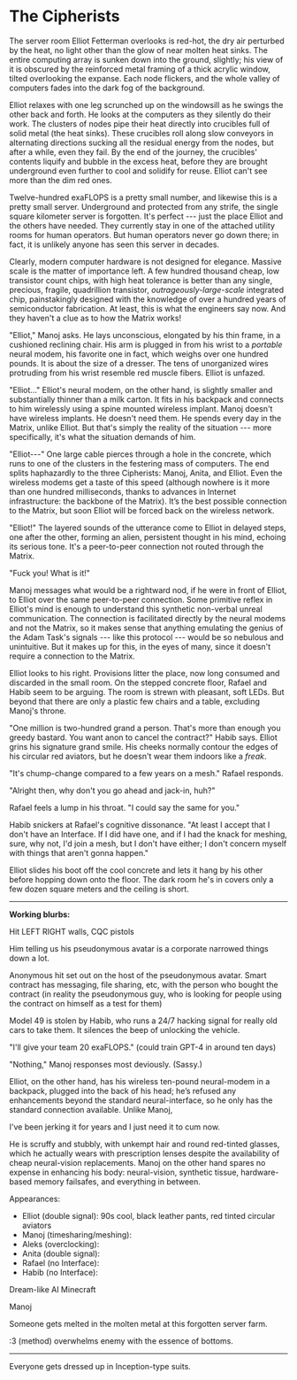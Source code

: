 # The Cipherists

The server room Elliot Fetterman overlooks is red-hot, the dry air perturbed by
the heat, no light other than the glow of near molten heat sinks. The entire
computing array is sunken down into the ground, slightly; his view of it is
obscured by the reinforced metal framing of a thick acrylic window, tilted
overlooking the expanse. Each node flickers, and the whole valley of computers
fades into the dark fog of the background.

Elliot relaxes with one leg scrunched up on the windowsill as he swings the
other back and forth. He looks at the computers as they silently do their work.
The clusters of nodes pipe their heat directly into crucibles full of solid
metal (the heat sinks). These crucibles roll along slow conveyors in alternating
directions sucking all the residual energy from the nodes, but after a while,
even they fail. By the end of the journey, the crucibles' contents liquify and
bubble in the excess heat, before they are brought underground even further to
cool and solidify for reuse. Elliot can't see more than the dim red ones.

Twelve-hundred exaFLOPS is a pretty small number, and likewise this is a pretty
small server. Underground and protected from any strife, the single square
kilometer server is forgotten. It's perfect --- just the place Elliot and the
others have needed. They currently stay in one of the attached utility rooms for
human operators. But human operators never go down there; in fact, it is
unlikely anyone has seen this server in decades.

Clearly, modern computer hardware is not designed for elegance. Massive scale is
the matter of importance left. A few hundred thousand cheap, low transistor
count chips, with high heat tolerance is better than any single, precious,
fragile, quadrillion transistor, _outrageously-large-scale_ integrated chip,
painstakingly designed with the knowledge of over a hundred years of
semiconductor fabrication. At least, this is what the engineers say now. And
they haven't a clue as to how the Matrix works!

"Elliot," Manoj asks. He lays unconscious, elongated by his thin frame, in a
cushioned reclining chair. His arm is plugged in from his wrist to a _portable_
neural modem, his favorite one in fact, which weighs over one hundred pounds. It
is about the size of a dresser. The tens of unorganized wires protruding from
his wrist resemble red muscle fibers. Elliot is unfazed.

"Elliot..." Elliot's neural modem, on the other hand, is slightly smaller and
substantially thinner than a milk carton. It fits in his backpack and connects
to him wirelessly using a spine mounted wireless implant. Manoj doesn't have
wireless implants. He doesn't need them. He spends every day in the Matrix,
unlike Elliot. But that's simply the reality of the situation --- more
specifically, it's what the situation demands of him.

"Elliot---" One large cable pierces through a hole in the concrete, which runs
to one of the clusters in the festering mass of computers. The end splits
haphazardly to the three Cipherists: Manoj, Anita, and Elliot. Even the wireless
modems get a taste of this speed (although nowhere is it more than one hundred
milliseconds, thanks to advances in Internet infrastructure: the backbone of the
Matrix). It’s the best possible connection to the Matrix, but soon Elliot will
be forced back on the wireless network.

"Elliot!" The layered sounds of the utterance come to Elliot in delayed steps,
one after the other, forming an alien, persistent thought in his mind, echoing
its serious tone. It's a peer-to-peer connection not routed through the Matrix.

"Fuck you! What is it!"

Manoj messages what would be a rightward nod, if he were in front of Elliot, to
Elliot over the same peer-to-peer connection. Some primitive reflex in Elliot's
mind is enough to understand this synthetic non-verbal unreal communication. The
connection is facilitated directly by the neural modems and not the Matrix, so
it makes sense that anything emulating the genius of the Adam Task's signals ---
like this protocol --- would be so nebulous and unintuitive. But it makes up for
this, in the eyes of many, since it doesn't require a connection to the Matrix.

Elliot looks to his right. Provisions litter the place, now long consumed and
discarded in the small room. On the stepped concrete floor, Rafael and Habib
seem to be arguing. The room is strewn with pleasant, soft LEDs. But beyond that
there are only a plastic few chairs and a table, excluding Manoj's throne.

"One million is two-hundred grand a person. That's more than enough you greedy
bastard. You want anon to cancel the contract?" Habib says. Elliot grins his
signature grand smile. His cheeks normally contour the edges of his circular red
aviators, but he doesn't wear them indoors like a _freak_.

"It's chump-change compared to a few years on a mesh." Rafael responds.

"Alright then, why don't you go ahead and jack-in, huh?"

Rafael feels a lump in his throat. "I could say the same for you."

Habib snickers at Rafael's cognitive dissonance. "At least I accept that I don't
have an Interface. If I did have one, and if I had the knack for meshing, sure,
why not, I'd join a mesh, but I don't have either; I don't concern myself with
things that aren't gonna happen."

Elliot slides his boot off the cool concrete and lets it hang by his other
before hopping down onto the floor. The dark room he's in covers only a few
dozen square meters and the ceiling is short.

* * *


**Working blurbs:**

Hit LEFT RIGHT walls, CQC pistols

Him telling us his pseudonymous avatar is a corporate narrowed things down a
lot.

Anonymous hit set out on the host of the pseudonymous avatar. Smart contract has
messaging, file sharing, etc, with the person who bought the contract (in
reality the pseudonymous guy, who is looking for people using the contract on
himself as a test for them)

Model 49 is stolen by Habib, who runs a 24/7 hacking signal for really old cars
to take them. It silences the beep of unlocking the vehicle.






"I'll give your team 20 exaFLOPS." (could train GPT-4 in around ten days)

"Nothing," Manoj responses most deviously. (Sassy.)

Elliot, on the other hand, has his wireless ten-pound neural-modem in a
backpack, plugged into the back of his head; he’s refused any enhancements
beyond the standard neural-interface, so he only has the standard connection
available. Unlike Manoj, 

I've been jerking it for years and I just need it to cum now.

He is scruffy and stubbly, with unkempt hair and round red-tinted glasses, which
he actually wears with prescription lenses despite the availability of cheap
neural-vision replacements. Manoj on the other hand spares no expense in
enhancing his body: neural-vision, synthetic tissue, hardware-based memory
failsafes, and everything in between.


Appearances:

* Elliot (double signal): 90s cool, black leather pants, red tinted circular
  aviators
* Manoj (timesharing/meshing):
* Aleks (overclocking):
* Anita (double signal):
* Rafael (no Interface): 
* Habib (no Interface):


Dream-like AI Minecraft

Manoj 

Someone gets melted in the molten metal at this forgotten server farm.

:3 (method) overwhelms enemy with the essence of bottoms.


* * *

Everyone gets dressed up in Inception-type suits.

<!-- Elliot and his crew have been hunkered down for the past few weeks, preparing
for an assignment. Equivalent to one hundred million liters; in fact, it is the
biggest gig in the last six months. Manoj Ramanathan and Elliot are in the Net,
working on confirming the target’s person one last time. Manoj lays unconscious,
elongated by his thin frame, in a cushioned reclining chair. His arm is plugged
in from his wrist to a “portable” neural-modem, his favorite one in fact, which
in reality weighs three hundred pounds. The tens of unorganized wires protruding
from his wrist resemble red muscle fibers.

Elliot, on the other hand, has his wireless ten-pound neural-modem in a
backpack, plugged into the back of his head; he’s refused any enhancements
beyond the standard neural-interface, so he only has the standard connection
available. Unlike Manoj, he relaxes sitting on the edge of the window, one leg
on it as he looks over the quiet inferno of the computers. He is scruffy and
stubbly, with unkempt hair and round red-tinted glasses, which he actually wears
with prescription lenses despite the availability of cheap neural-vision
replacements. Manoj on the other hand spares no expense in enhancing his body:
neural-vision, synthetic tissue, hardware-based memory failsafes, and everything
in between.

Out of the dark, Rafael Bosak reveals himself, his face dominated by thick
eyebrows and a messy beard, and begins talking, absentmindedly, “Elliot, get
your stuff, let's go; Habib’s your escort, you’ve got the comms with Manoj.
He’ll handle the rest on the Net end, don’t keep yourself too deep in now, just
enough to be there just in case.”

“Alright, nothing’s changed then? All good?”

“Yes. Say your goodbyes to this spot, it’s great—super fast too, but we’re gonna
move right after this.” He, too, looks out the window at the computers, humming
in their splendor. A large cable pierces through a hole in the concrete
conjoining into a single databus that runs to the core of the data center. Its
end split to all the Netists haphazardly, including Elliot’s wireless setup.
It’s the best connection to the Net possible.

Elliot gets up from the sill and walks over to Rafael, patting Manoj on the
shoulder, before moving towards the door of the maintenance room past Rafael.
Provisions litter the place, now long consumed and discarded in the small room.
On the stepped concrete floor, two others are busying themselves. Habib Khalil
awaits at the door as the two others arrive, his presence alone putting hair on
the chest of the rest: muscular, clean-shaven, and with styled hair; he holds
his rifle—an ancient design: single-shot and bolt-action with a lensed scope, no
computers or electronics anywhere. All three walk into the corporate maintenance
hallways of the data center, one of hundreds throughout Kernel handling the bulk
of computation for the Net. The hallways are plain gray, concrete, and
claustrophobic; dimly lit by faint red LED strips.

As the door closes, Anita Singh wishes good luck to them before she and Jordan
Hayes return to the Net, delegated to other, unrelated tasks. The door closes
with an airtight squeal and locks remotely as Rafael enters a passcode on his
tablet. After a few minutes walking down the twisting hallways, the three arrive
at their tunnel, hidden behind a tarp marked “caution”, surrounded by cones and
tape. No one wanders these halls, except maybe every fifty-or-so years. The
three are quiet with anticipation, crawling out of the small tunnel to the
larger tunnel of Kernel’s ventilation system, which resides above most server
rooms. Near the tunnel’s exit is a ladder leading out to the alley above.

The three men push the man-hole cover aside and climb out into the zig-zagging
alleyways of Lower Kans, a few hundred feet from a small arterial road. Rafael’s
car is about a mile away from the tunnel, parked next to a small Kernelese
restaurant which serves only local, hydroponically grown produce at a steep
premium. The car is tan colored, small, and mostly cheap plastic. Most people in
Lower Kans and the nearby districts travel by metro or hydrogen scooters.

“1021 West Morley, Kans,” Rafael says, “it’s a forty-five minute drive from
here.” He reaches into his pocket to grab his tablet again, unlocking his car
and vanguarding the route.

“From all we’ve gathered, he has no enhancements beyond the standard
neural-interface, right? An old air-powered shot will do the trick, silent too,”
Habib states rhetorically, now in the car’s dusty interior, cleaning his rifle
excessively and loading an air-cartridge bullet. The car moves silently, powered
by hydrogen, but it vibrates and shows its age nevertheless. It’s make,
disintegrated during the Great Data War; it’s model, out of production for at
least one-hundred years.

“You only get one shot, Habib, make it count. Manoj and Elliot have been working
on this for four weeks now,” Rafael says, while waving his hand to the back seat
where Habib sits. He drives through the narrow streets of Lower Kans, where he
and the others have been for some weeks.

“Yes yes,” Habib continues cleaning his rifle.

The streets are dusty like the car, and near the outskirts of Kans, the
buildings are short, no more than five stories, all plain, concrete, and sandy
in color. Ancient cellular spires litter the rooftops, and small
hydrogen-powered scooters litter shop fronts and residences. The streets are
likewise packed with honking scooters. Wires criss-cross between buildings, some
running underground towards the Net’s infrastructure. Out of all the districts
in the city of Kernel, Kans is the most populous, mostly because of the
district’s center where the heart of the city lies. West Morley resides in this
core, affluent and glittery.

“You guys should visit Herresh! Lower Kans basically looks like it nowadays,
although we are on the outskirts of the district,” Rafael jokes. He was born in
Herresh—a seemingly permanent refugee camp formed after the Great Data War—and
was never given a neural-interface before birth. Because of this, he resents his
parents, becoming a devout Dataist, even after the actions and against the final
wishes of his grandfather, Aleks Bosak.

“Don’t go on about your whole spiel about Dataism, Rafael,” Elliot looks out his
window to his right and sees some people playing with a ball, seemingly
un-interfaced, “Europe was glassed a hundred years ago, and the Dataists caused
it as far as I’m concerned,” Elliot says this to annoy the ideologue, not
actually caring initially.

“Your capacity for nuance amazes me, Elliot,” Rafael says, gripping the wheel
tighter, “now, our corporate target you can agree must go, correct?”

“Of course, the rich bozo just acquired half the Net infrastructure in Kans; and
we’re being paid handsomely by Technica anyways. We get to keep the datakeys
too, per the contract. Weird, but I guess they see taking out Vue as more
important than getting back the stuff he took, which wasn’t more than a few
small load-bearing data centers, I’m pretty sure.” The car pulls around a
corner, lit by the dim red glow of the street lights just awakening as the sun
sets. “We can of course just keep the datakeys for ourselves. I’d prefer to
actually keep them (and I bet everyone else too), but I know you wouldn’t allow
that, mister righteous one.”

From the backseat, Habib retorts, “And what would you have us do with them,
Elliot? Just turn the servers into our personal fief? Of course you would—the
consequences of not holding yourself accountable.” Habib shares many views with
Rafael, despite not being a Netist like Elliot and Manoj; and Anita, although
she is still new to the crew. Rafael and Habib both consider themselves
Dataists.

“I’d be a benevolent dictator.” Elliot says half joking.

“Oh really,” Habib laughs at this, “so what about the other guy, would he not be
considered such?”

Elliot continues with conviction this time, ironically, “No, and we would be
able to accomplish a significant amount with complete control: first, with
control over the infrastructure exclusively, we could organize expansion
projects easily. Just think about where we were, that corporate load-bearing
data center. Could someone have built that without exclusive control over its
datakeys? Most certainly not. Second, who would we even give the datakeys to?
Just random people on the Net, over itself; or would we distribute them
ourselves in reality. Third, the money we could make with the datakeys could be
used to build up the Net, and it would be a lot more than if we just gave them
away to random people without the capacity to make that much money.

“Tell me what good have the Dataists done in the quest for the liberation of the
Net? The Great Data War? A glassed Europe? Rafael would know, and the ‘data’ is
already free now, and wasn’t that the primary mission of the Dataists? I can go
to any library server and find any text, film, photo, schematic, die, or
whatever instantly, and with no restrictions, per international law, itself
formed from your compromise with the Anti-Dataist corporations and so on: to let
them keep control over the infrastructure in exchange for them giving up their
mass cold-storage projects. What’ve we done concerning the Net to hold ourselves
with such high regard—so morally righteous?”

Habib continues before Rafael can interject. “The Dataists have always believed
in both data freedom and non-corporate control over the Net. You’ve failed to
explain how your control would differ at all from his. What stops him from being
so benevolent like you? If we can so easily be as such, then why not try to
convince him to act as such? No, the idea of a ‘benevolent dictator’ means
putting the Net in the hands of someone you must trust, and I’d prefer to have
it so no one person has the capacity to control everything.”

“You guys are gonna end up glassing the rest of the world ignoring compromise
like this. Our small actions, of course, don’t add up to much; and they're at
the behest of clients, and not our personal convictions. But if you Dataists
keep this up, ignoring international treaties, it’s gonna go that way.” As
Elliot says this, in the back of his mind, like a morning dream, Manoj tells him
to shut up. Manoj does not consider himself a devout Dataist, similar to Elliot
and the rest of the crew. “Alright, enough talk, Manoj’s harassing me. Back to
the job then; damn corporate Cipherists. Just a big waste of time really, but
that’s the consequence of a peacetime Cipher.”

“I’d rather have a low fry rate than open warfare.” Rafael says, Habib nodding
in agreement.

“Of course, but it’s still a pain when all these corporate types take it as an
opportunity to flaunt themselves on the Net, risk free. Nowadays, it’s easier to
employ Habib’s skills than to get a Netist to unmask a Cipher user and fry
them.”

“Yeah,” Habib says, shifting himself to the middle seat while straining against
his seat-belt, “—unfortunate, really. My grandparents always talked about how
when they were growing up, the Netists who created the Cipher forced millions of
civilians to use it during the war to increase the chance of any one random fry
killing a civilian. Their whole town was basically forced to connect to the Net
by Cipher, kept there by a few armed guards—those of course being Anti-Dataist
scum, although I will admit the Dataists definitely aren’t perfect in that
regard. It wasn’t important what they did on the Net, just that they were part
of the Cipher’s pool. But now the civilians using the Cipher are using it
voluntarily, seemingly—which of course results in the super low termination rate
we see today.” Habib leans forward between the two front car seats, his arms
relaxed on the backs of each chair.

“It’s like 0.1 percent yearly right now, I’m pretty sure. Manoj?” Elliot says
over the Net and outloud, preparing to echo the response to Rafael and Habib.

“Something like that,” Manoj says while talking with Adrian Vue, the target.
Elliot isn’t deep in, so he isn’t really part of the conversation with either of
them in the Net. 

“Adrian? I bet you check often, being that you’re corporate yourself. You’ve
gotta make sure it's actually worth it, valuing your life as much as you. On the
other hand, me and Apollo are more concerned with anonymity of course, and it’s
probably safer than connecting without the Cipher anyways.”

“Yeah, I checked this morning and it was something like 0.102 percent. My
Netists all tell me that my chances of getting fried would be higher if I
connected without it. Anyways, I will say it’s quite rare to find someone who
even knows what chess is, let-alone how to play. Honestly, you’re quite terrible
at it. It amazes me that you subject yourself to losing against me over and
over. I’m fairly certain you have some kind of offer you’d like to make with me,
we’ve been meeting over the Net every-once-in-awhile for the past few weeks. You
can stop buttering me up now, what’s the offer?”

Elliot, Manoj, and Adrian all use the Cipher, which makes frying someone over
the Net impossible, as the Cipher scrambles its users amongst themselves.
Basically, each user connects to the Net through another user’s host—their
neural-interface basically, and vice versa, giving up their own host to another
random user. So, terminating someone’s host over the Net, whose signal is using
the Cipher, will result in the death of a random user, and not the intended
target.

“I’m probably the best chess player you’ll ever find nowadays, unfortunately;
but yes, we have been buttering you up. I was about to tell you the offer too,
so here it is I guess: Before Technica fled the load-bearing data centers, I’m
guessing they DRMed most of the good non-server based defensive programs still
leftover on—”

“Wow,” Adrian interrupts, looking over at a relaxing figure on a virtual leather
couch: Elliot’s current pseudonymous signal, Apollo, “you’re double-signal
friend here is basically just dozing off here, what’s he up to in reality?” All
three are hanging out on a classy server owned by the Kans municipal government,
with swirling whisky, cigars, and pretentious novels. The ceilings of the
virtual environment seem to pierce through clouds, and plenty of tables cover
the red woolen carpet. Behind Adrian is an ornate bar, normally empty on
weekdays, which seems to extend miles.

Since the server is owned by the municipality, user’s hosts are well protected
from any malicious actors. In comparison to some of the underground
servers—where connecting via the Cipher is basically a must—most users on the
municipal servers connect with their actual hosts. The municipal servers are
used mostly for data storage and simple interactions of the Net, nothing like
the awesome experiences facilitated elsewhere, often on less cautious servers.
Most school, business, or other servers fall under corporate control, with
municipal ownership amounting to very little of the Net. However, compared to
the rest of the Net, despite their lack of functionality, they are generally the
most reliable for simple person-to-person communication.

“Oh, right now he’s just doing some household chores and stuff I bet.
Double-signals really can’t keep themselves invested in anything.”

“I heard that!” Elliot says to Manoj, annoyed. “Just remember that I’m a pretty
lossy double-signal to begin with, there’re plenty of good ones out there. You
have no experience of keeping yourself in the Net and reality at the same time,
so trust me, it’s hard.”

“I remember you had the funniest way of describing the feeling, what was it? Ah,
yes! You said it was like drunk driving as you daydream about drunk driving.”
Adrian laughs at Manoj’s comment, putting a virtual cigar between his lips. His
signal looks identical to him, as he only uses the Cipher for protection and not
anonymity.

“Return to convo. on DRMed programs somehow

Too much information is dumped here. Spread it out more with dialogue, including
descriptions of inner Kans as our crew arrives at Adrian Vue's safe house (move
some of the reveal about the target to an early part). Maybe move the
explanation of the Cipher to later, when needed to explain why Adrian Vue wasn't
just taken out over the Net:

Elliot and Manoj have never connected to the Net without using the Cipher—both
referring to themselves as Cipherists, but Anita is a bit disturbed by it, not
so much to call herself a Anti-Cipherist however. Giving up your host to another
is, to some, equivalent to putting your life into the hands of the Cipher. Many
are disturbed to almost a reverent degree by this selling of the soul, often
referred to as Anti-Cipherists, many simply because of its hand in the
escalation of the Great Data War. Currently connected to the Net, the corporate
client uses the Cipher as well to protect himself from host termination. Given
that the Cipher’s termination rate is only around 0.1 percent per year at the
moment, a relatively low rate in comparison to the past few years, its use has
exploded to non-criminals and the like, simply wanting to ensure their
connections to the Net are better protected.

Despite weeks of effort surveilling the target in the Net, his actual host—used
by some other random signal—has not been found. Reluctantly, Habib’s skills have
become necessary. Not being able to unmask his actual host on the Net, it was
easier to simply get him to spill the location of his safe house, where he has
resided since his acquisition of Technica’s largest Kans datacenter. This
acquisition took place a few months ago during a small skirmish above the
datacenter between a few hundred armed corporate forces of Technica and the
personal mercenaries of the current target, Adrian Vue. Cobalt Saber was
contracted to kill Adrian Vue by Technica, making the Dataist’s of the group
hypocritics, really.

Going through lower Kans, as it’s called, Rafael navigates the erratic unmarked
streets towards central Kans, where the target lives. As the car approaches,
buildings grow taller and more metallic, chrome and glossy. The silver buildings
turn on dim, expansive flood lights for the night. The cacophony of the city
grows with the thousands of pedestrians in the city growing nearer. Edges are
smoothed and modern, fitting with the uniform silver. Streets expand to
multi-lane roads, and they begin to stack themselves, no more than three or four
layers though.

“Our target’s little ‘incident’ ” -->
